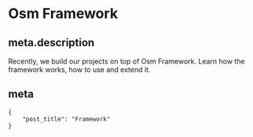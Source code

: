 # Osm Framework

## meta.description

Recently, we build our projects on top of Osm Framework. Learn how the framework
works, how to use and extend it.

## meta

    {
        "post_title": "Framework"
    }